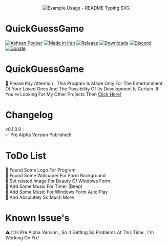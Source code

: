 <p align="center">
  <img src="https://readme-typing-svg.demolab.com/?lines=My+Name+Is+Ashkan!;Nice+To+Meet+You!;Have+a+Great+Time!;Thanks+For+Visiting!&font=Fira%20Code&center=true&width=380&height=50&duration=4000&pause=1000" alt="Example Usage - README Typing SVG">
</p>

# QuickGuessGame
[![Ashkan Poyber](https://img.shields.io/badge/Ashkan-Poyber-e4181c.svg?labelColor=0000ff)](#)
[![Made in Iran](https://img.shields.io/badge/made_in-iran-ffd700.svg?labelColor=0057b7)](https://github.com/AshkanPoyber)
[![Release](https://img.shields.io/github/release/AshkanPoyber/QuickGuessGame.svg)](https://github.com/AshkanPoyber/QuickGuessGame/releases)
[![Downloads](https://img.shields.io/github/downloads/AshkanPoyber/QuickGuessGame/total.svg)](https://github.com/AshkanPoyber/QuickGuessGame/releases)
[![Discord](https://img.shields.io/discord/796419830819061800?label=discord)](https://discord.gg/yPWu7F7Gxb)
[![Donate](https://img.shields.io/badge/donate-$$$-8a2be2.svg)](#) 


# QuickGuessGame 
🛑 Please Pay Attention , This Program Is Made Only For The Entertainment Of Your Loved Ones And The Possibility Of Its Development Is Certain. If You're Looking For My Other Projects Then [Click Here!](https://github.com/AshkanPoyber?tab=repositories)

# Changelog
v0.1.0.0 : <br>
✅ Pre Alpha Version Published!
# ToDo List
💢 Found Some Logo For Program
<br>
💢 Found Some Wallpaper For Form Background
<br>
💢 Set related Image For Beauty Of Windows Form
<br>
💢 Add Some Music For Timer (Beep)
<br>
💢 Add Some Music For Windows Form Auto Play
<br>
💢 And Absolutely So Much More

# Known Issue's
⚠ It Is Pre Alpha Version , So It Getting So Problems At This Time , I'm Working On Fix!

